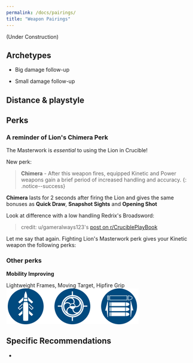 ```yaml
---
permalink: /docs/pairings/
title: "Weapon Pairings"
---
```


(Under Construction)


## Archetypes

- Big damage follow-up

- Small damage follow-up

## Distance & playstyle

## Perks

### A reminder of Lion's Chimera Perk
The Masterwork is *essential* to using the Lion in Crucible!

New perk:
> **Chimera** - After this weapon fires, equipped Kinetic and Power weapons gain a brief period of increased handling and accuracy.
{: .notice--success}

**Chimera** lasts for 2 seconds after firing the Lion and gives the same bonuses as **Quick Draw**, **Snapshot Sights** and **Opening Shot**

Look at difference with a low handling Redrix's Broadsword:

<blockquote class="imgur-embed-pub" lang="en" data-id="a/QvxoTAA"><a href="//imgur.com/a/QvxoTAA"></a></blockquote><script async src="//s.imgur.com/min/embed.js" charset="utf-8"></script>

>credit: u/gameralways123's [post on r/CruciblePlayBook](https://www.reddit.com/r/CruciblePlaybook/comments/9ph01t/quick_breakdown_of_chimera_on_fighting_lion/)

Let me say that again. Fighting Lion's Masterwork perk gives your Kinetic weapon the following perks:

### Other perks
**Mobility Improving**

Lightweight Frames, Moving Target, Hipfire Grip
![Chimera Perks](/assets/images/chimera_perks.png)

## Specific Recommendations

-
